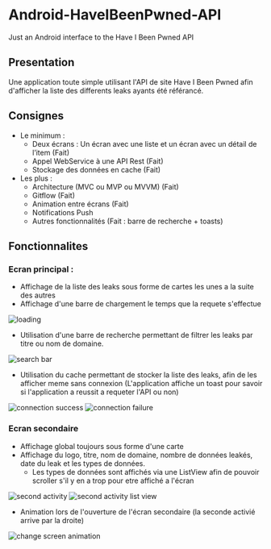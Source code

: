 # Android-HaveIBeenPwned-API
Just an Android interface to the Have I Been Pwned API

## Presentation
Une application toute simple utilisant l'API de site Have I Been Pwned afin d'afficher la liste des differents leaks ayants été référancé.

## Consignes
- Le minimum :
  - Deux écrans : Un écran avec une liste et un écran avec un détail de l’item (Fait)
  - Appel WebService à une API Rest (Fait)
  - Stockage des données en cache (Fait)
- Les plus :
  - Architecture (MVC ou MVP ou MVVM) (Fait)
  - Gitflow (Fait)
  - Animation entre écrans (Fait)
  - Notifications Push
  - Autres fonctionnalités (Fait : barre de recherche + toasts)

## Fonctionnalites
### Ecran principal :
- Affichage de la liste des leaks sous forme de cartes les unes a la suite des autres
- Affichage d'une barre de chargement le temps que la requete s'effectue

<img src="readme-img/screen_loading.png" alt="loading">

- Utilisation d'une barre de recherche permettant de filtrer les leaks par titre ou nom de domaine.

<img src="readme-img/search_bar.png" alt="search bar">

- Utilisation du cache permettant de stocker la liste des leaks, afin de les afficher meme sans connexion (L'application affiche un toast pour savoir si l'application a reussit a requeter l'API ou non)

<img src="readme-img/connection_success.png" alt="connection success"> <img src="readme-img/connection_failure.png" alt="connection failure">

### Ecran secondaire
- Affichage global toujours sous forme d'une carte
- Affichage du logo, titre, nom de domaine, nombre de données leakés, date du leak et les types de données.
  - Les types de données sont affichés via une ListView afin de pouvoir scroller s'il y en a trop pour etre affiché a l'écran
  
<img src="readme-img/second_activity.png" alt="second activity"> <img src="readme-img/second_activity_list_view.png" alt="second activity list view">

- Animation lors de l'ouverture de l'écran secondaire (la seconde activié arrive par la droite)
<img src="readme-img/screen_change_animation.png" alt="change screen animation">

